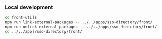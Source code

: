 ### Local development

```sh
cd front-utils
npm run link-external-packages -- ../../apps/sso-directory/front/
npm run unlink-external-packages -- ../../apps/sso-directory/front/
cd ../../apps/sso-directory/front/

```
